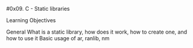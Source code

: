 #0x09. C - Static libraries

Learning Objectives

General
What is a static library, how does it work, how to create one, and how to use it
Basic usage of ar, ranlib, nm
